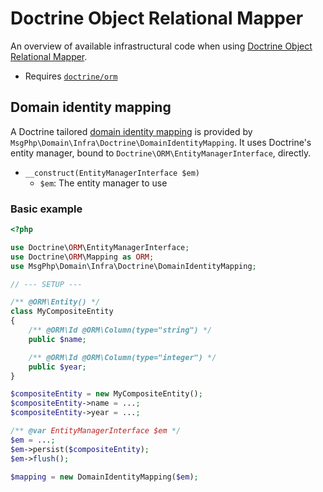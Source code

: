 # Doctrine Object Relational Mapper

An overview of available infrastructural code when using [Doctrine Object Relational Mapper](http://www.doctrine-project.org/projects/orm.html).

- Requires [`doctrine/orm`](https://packagist.org/packages/doctrine/orm)

## Domain identity mapping

A Doctrine tailored [domain identity mapping](../ddd/identity-mapping.md) is provided by
`MsgPhp\Domain\Infra\Doctrine\DomainIdentityMapping`. It uses Doctrine's entity manager, bound to
`Doctrine\ORM\EntityManagerInterface`, directly.

- `__construct(EntityManagerInterface $em)`
    - `$em`: The entity manager to use

### Basic example

```php
<?php

use Doctrine\ORM\EntityManagerInterface;
use Doctrine\ORM\Mapping as ORM;
use MsgPhp\Domain\Infra\Doctrine\DomainIdentityMapping;

// --- SETUP ---

/** @ORM\Entity() */
class MyCompositeEntity
{
    /** @ORM\Id @ORM\Column(type="string") */
    public $name;

    /** @ORM\Id @ORM\Column(type="integer") */
    public $year;
}

$compositeEntity = new MyCompositeEntity();
$compositeEntity->name = ...;
$compositeEntity->year = ...;

/** @var EntityManagerInterface $em */
$em = ...;
$em->persist($compositeEntity);
$em->flush();

$mapping = new DomainIdentityMapping($em);
```
